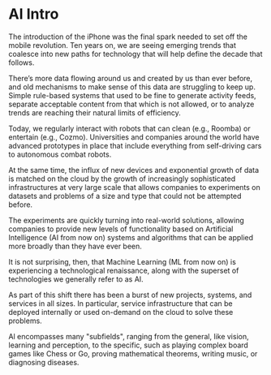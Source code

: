 # AI Intro


The introduction of the iPhone was the final spark needed to set off the mobile revolution. Ten years on, we are seeing emerging trends that coalesce into new paths for technology that will help define the decade that follows.

There’s more data flowing around us and created by us than ever before, and old mechanisms to make sense of this data are struggling to keep up. Simple rule-based systems that used to be fine to generate activity feeds, separate acceptable content from that which is not allowed, or to analyze trends are reaching their natural limits of efficiency.

Today, we regularly interact with robots that can clean (e.g., Roomba) or entertain (e.g., Cozmo). Universities and companies around the world have advanced prototypes in place that include everything from self-driving cars to autonomous combat robots.

At the same time, the influx of new devices and exponential growth of data is matched on the cloud by the growth of increasingly sophisticated infrastructures at very large scale that allows companies to experiments on datasets and problems of a size and type that could not be attempted before.

The experiments are quickly turning into real-world solutions, allowing companies to provide new levels of functionality based on Artificial Intelligence (AI from now on) systems and algorithms that can be applied more broadly than they have ever been.

It is not surprising, then, that Machine Learning (ML from now on) is experiencing a technological renaissance, along with the superset of technologies we generally refer to as AI.

As part of this shift there has been a burst of new projects, systems, and services in all sizes. In particular, service infrastructure that can be deployed internally or used on-demand on the cloud to solve these problems.

Al encompasses many "subfields", ranging from the general, like vision, learning and perception, to the specific, such as playing complex board games like Chess or Go, proving mathematical theorems, writing music, or diagnosing diseases. 

